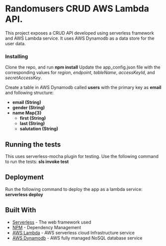 # Randomusers CRUD AWS Lambda API.

This project exposes a CRUD API developed using serverless framework and AWS Lambda service. It uses AWS Dynamodb as a data store for the user data.

### Installing
Clone the repo, and run **npm install**
Update the app_config.json file with the corresponding values for *region*, *endpoint*, *tableName*, *accessKeyId*, and *secretAccessKey*.

Create a table in AWS Dynamodb called **users** with the primary key as **email** and following structure:
* **email (String)**
* **gender (String)**
* **name Map{3}**
    * **first (String)**
    * **last (String)**
    * **salutation (String)**


## Running the tests
This uses serverless-mocha plugin for testing. 
Use the following command to run the tests: **sls invoke test**

## Deployment
Run the following command to deploy the app as a lambda service:
**serverless deploy**

## Built With

* [Serverless](https://serverless.com/) - The web framework used
* [NPM](https://maven.apache.org/) - Dependency Management
* [AWS Lambda](https://console.aws.amazon.com/lambda) - AWS serverless cloud Infrastructure service
* [AWS Dynamodb](https://console.aws.amazon.com/dynamodb) - AWS fully managed NoSQL database service
